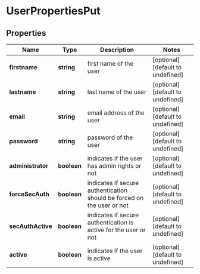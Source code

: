 # UserPropertiesPut

## Properties
| Name | Type | Description | Notes |
| ------------ | ------------- | ------------- | ------------- |
| **firstname** | **string** | first name of the user | [optional] [default to undefined] |
| **lastname** | **string** | last name of the user | [optional] [default to undefined] |
| **email** | **string** | email address of the user | [optional] [default to undefined] |
| **password** | **string** | password of the user | [optional] [default to undefined] |
| **administrator** | **boolean** | indicates if the user has admin rights or not | [optional] [default to undefined] |
| **forceSecAuth** | **boolean** | indicates if secure authentication should be forced on the user or not | [optional] [default to undefined] |
| **secAuthActive** | **boolean** | indicates if secure authentication is active for the user or not | [optional] [default to undefined] |
| **active** | **boolean** | indicates if the user is active | [optional] [default to undefined] |


